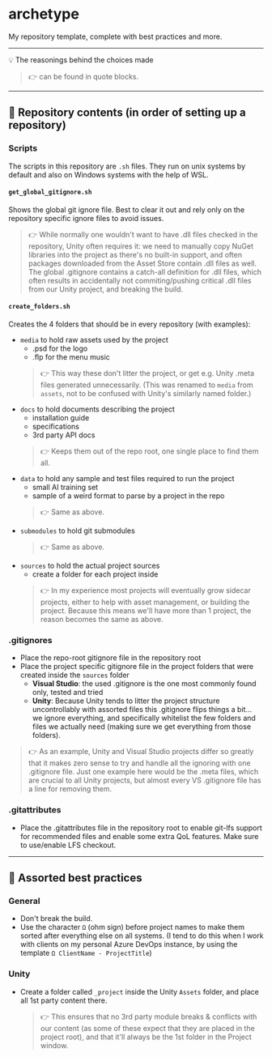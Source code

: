 # archetype

My repository template, complete with best practices and more.

--------

💡 The reasonings behind the choices made

> 👉 can be found in quote blocks.

----------

## 📕 Repository contents (in order of setting up a repository)

### Scripts

The scripts in this repository are `.sh` files. They run on unix systems by default and also on Windows systems with the help of WSL.

#### `get_global_gitignore.sh`

Shows the global git ignore file. Best to clear it out and rely only on the repository specific ignore files to avoid issues. 

> 👉 While normally one wouldn't want to have .dll files checked in the repository, Unity often requires it: we need to manually copy NuGet libraries into the project as there's no built-in support, and often packages downloaded from the Asset Store contain .dll files as well. The global .gitignore contains a catch-all definition for .dll files, which often results in accidentally not commiting/pushing critical .dll files from our Unity project, and breaking the build.

#### `create_folders.sh`

Creates the 4 folders that should be in every repository (with examples):

- `media` to hold raw assets used by the project
  - .psd for the logo
  - .flp for the menu music
  > 👉 This way these don't litter the project, or get e.g. Unity .meta files generated unnecessarily. (This was renamed to `media` from `assets`, not to be confused with Unity's similarly named folder.)
- `docs` to hold documents describing the project
  - installation guide
  - specifications
  - 3rd party API docs
  > 👉 Keeps them out of the repo root, one single place to find them all.
- `data` to hold any sample and test files required to run the project
  - small AI training set
  - sample of a weird format to parse by a project in the repo
  > 👉 Same as above.
- `submodules` to hold git submodules
  > 👉 Same as above.
- `sources` to hold the actual project sources
  - create a folder for each project inside
  > 👉 In my experience most projects will eventually grow sidecar projects, either to help with asset management, or building the project. Because this means we'll have more than 1 project, the reason becomes the same as above.

### .gitignores

- Place the repo-root gitignore file in the repository root
- Place the project specific gitignore file in the project folders that were created inside the `sources` folder
    - **Visual Studio**: the used .gitignore is the one most commonly found only, tested and tried
    - **Unity**: Because Unity tends to litter the project structure uncontrollably with assorted files this .gitignore flips things a bit... we ignore everything, and specifically whitelist the few folders and files we actually need (making sure we get everything from those folders).

> 👉 As an example, Unity and Visual Studio projects differ so greatly that it makes zero sense to try and handle all the ignoring with one .gitignore file. Just one example here would be the .meta files, which are crucial to all Unity projects, but almost every VS .gitignore file has a line for removing them.


### .gitattributes

- Place the .gitattributes file in the repository root to enable git-lfs support for recommended files and enable some extra QoL features. Make sure to use/enable LFS checkout.

----------

## 📕 Assorted best practices

### General

- Don't break the build.
- Use the character `Ω` (ohm sign) before project names to make them sorted after everything else on all systems. (I tend to do this when I work with clients on my personal Azure DevOps instance, by using the template `Ω ClientName - ProjectTitle`)

### Unity

- Create a folder called `_project` inside the Unity `Assets` folder, and place all 1st party content there.
  > 👉 This ensures that no 3rd party module breaks & conflicts with our content (as some of these expect that they are placed in the project root), and that it'll always be the 1st folder in the Project window.